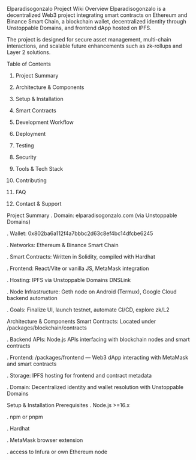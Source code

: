 Elparadisogonzalo Project Wiki
Overview
Elparadisogonzalo is a decentralized Web3 project integrating smart contracts on Ethereum and Binance Smart Chain, a blockchain wallet, decentralized identity through Unstoppable Domains, and frontend dApp hosted on IPFS.

The project is designed for secure asset management, multi-chain interactions, and scalable future enhancements such as zk-rollups and Layer 2 solutions.

Table of Contents
1. Project Summary

2. Architecture & Components

3. Setup & Installation

4. Smart Contracts

5. Development Workflow

6. Deployment

7. Testing

8. Security

9. Tools & Tech Stack

10. Contributing

11. FAQ

12. Contact & Support

Project Summary
. Domain: elparadisogonzalo.com (via Unstoppable Domains)

. Wallet: 0x802ba6a112f4a7bbbc2d63c8ef4bc14dfcbe6245

. Networks: Ethereum & Binance Smart Chain

. Smart Contracts: Written in Solidity, compiled with Hardhat

. Frontend: React/Vite or vanilla JS, MetaMask integration

. Hosting: IPFS via Unstoppable Domains DNSLink

. Node Infrastructure: Geth node on Android (Termux), Google Cloud backend automation

. Goals: Finalize UI, launch testnet, automate CI/CD, explore zk/L2

Architecture & Components
Smart Contracts: Located under /packages/blockchain/contracts

. Backend APIs: Node.js APIs interfacing with blockchain nodes and smart contracts

. Frontend: /packages/frontend — Web3 dApp interacting with MetaMask and smart contracts

. Storage: IPFS hosting for frontend and contract metadata

. Domain: Decentralized identity and wallet resolution with Unstoppable Domains

Setup & Installation
Prerequisites
. Node.js >=16.x

. npm or pnpm

. Hardhat

. MetaMask browser extension

. access to Infura or own Ethereum node
